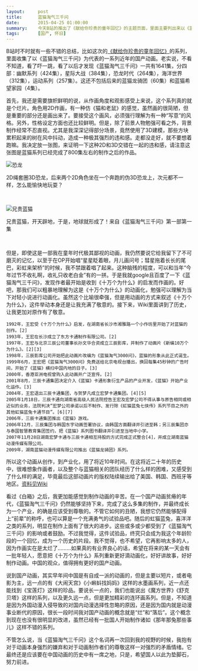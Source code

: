 ```yaml
---
layout:     post
title:      蓝猫淘气三千问
date:       2015-04-25 01:00:00
summary:    今天B站的推出了《献给你珍贵的童年回忆》的主题页面，里面主要列出来以《蓝猫淘气三千问》为代表的一系列国产动画。看了列表之后感觉心情有点复杂：一方面觉得这个系列作画真的很烂，另一方面又觉得制作组真的很不容易。
tags:		[国产, 怀旧]
---
```

B站时不时就有一些不错的总结，比如这次的[《献给你珍贵的童年回忆》](http://www.bilibili.com/topic/655.html)的系列，里面收集了以《蓝猫淘气三千问》为代表的一系列近年的国产动画。老实说，不看不知道，看了吓一跳，看了以后才发现《蓝猫淘气三千问》一共有1641集，分四部：幽默系列（424集），星际大战（384集），恐龙时代（264集），海洋世界（312集），运动系列（257集）。这还不包括后来的蓝猫龙骑团（60集）和蓝猫希望家园（4集）。

首先，我还是需要旗帜鲜明的说，从作画角度和观影感受上来说，这个系列真的就是个烂片。角色用2D作画，有一种仿《猫和老鼠》的感觉，虽然画的很简陋，但是重要的部分还是画出来了。要接受这个画风，必须强行理解为有一种“写意”的风格。另外，性格设定方面也还比较鲜明。但是，除了前景人物勉强可看之外，背景制作经常不忍直视。尤其是我深深记得部分场景，竟然使用了3D建模，那些方块累积起来的树在风中抖动，造成一种极其强烈的违和感。走都没走好，就不要想着跑嘛。我决定放一张图，来证明一下这种2D和3D交错在一起的违和感，请注意这张图是蓝猫系列已经完成了800集左右的制作之后的作品。

![恐龙](http://drive.google.com/uc?export=view&id=0B_LvKHGr8VjLS25RMWFYemNiYnM)

<p class = "small center">2D绳套圈3D恐龙，后来两个2D角色坐在一个奔跑的伪3D恐龙上，次元都不一样，怎么能愉快地玩耍？</p>
<br />

![兄贵蓝猫](http://drive.google.com/uc?export=view&id=0B_LvKHGr8VjLVVhlVGZQSmFuNzQ)

<p class = "small center">兄贵蓝猫，开天辟地，于是，地球就形成了！来自《蓝猫淘气三千问》第一部第一集</p>
<br />

但是，即使这是一部我在童年时代极其鄙视的动画，我仍然要说它给我留下了不可磨灭的记忆，以至于在OP开始唱“星星眨着眼，月儿画问号；彗星拖着长长的尾巴，彩虹来架桥”的时候，我不禁跟着唱了起来。这种脑残的程度，可以和当年“今年过节不收礼啊，收礼只收老白金”有的一拼。于是我就google且百度了一下《蓝猫淘气三千问》，发现作者最开始是收到《十万个为什么》的启发而作画的。好吧，那我们可以粗暴地理解为这是《十万个为什么》的动画化，勉强可以理解为当下对轻小说进行动画化。虽然这个比喻很牵强，但是用动画的方式来叙述《十万个为什么》，这件举动本身还是让我充满了敬意的。接下来，Wiki里面讲到了历史，让我更加对原作有了敬意。

	1992年，王宏受《十万个为什么》启发，在湖南省长沙市湘雅路一个小作坊里开始了对蓝猫的创作。[2]
	1993年，王宏在长沙成立了东方卡通制作有限公司。[2]
	1997年，王宏与北京三辰公司董事长孙文华合资成立三辰影库，并制作了动画片《新编10万个为什么》。[2][3]
	1998年，三辰影库公司开始把此动画片改编为《蓝猫淘气3000问》，蓝猫的形象从此正式诞生。
	1999年6月，王宏把《蓝猫淘气3000问》免费送给北京电视台播出，换回每集45秒钟的广告时间，开始了《蓝猫》横扫中国内地的日子。[3]
	2000年，香港亚洲电视曾购入此动画并广泛宣传。[2]
	2001年8月，三辰卡通集团决定介入《蓝猫》卡通形象衍生产品的产业开发，《蓝猫》开始产业化运作。[3]
	2004年，王宏退出三辰卡通集团，与贺梦凡成立宏梦卡通集团。[4][5]
	2005年1月18日，三辰卡通向湖南省高级人民法院控告王宏及宏梦公司不得从事与原告相同或相近似的业务，法院判决“宏梦公司承诺以后不制作、发行除《虹猫蓝兔七侠传》系列节目之外的其他虹猫蓝兔卡通节目”。[6][7]
	2006年，三辰卡通集团推出《蓝猫》游戏。
	2006年12月，三辰集团与韩国东宇动画签署协议，由韩国方面翻译并引进至韩；另三辰集团亦与泰国智慧教育集团签约，把《蓝猫》系列图书翻译并引进至当地中小学。
	2007年11月28日湖南宏梦卡通与三辰卡通相互持股的方式完成正式整合[4]，并成立湖南蓝猫动漫传媒有限公司。
	2009年，湖南蓝猫动漫传媒有限公司推出《蓝猫龙骑团》系列。

所以这个动画从创作，到产业化，用了将近10年时间。在这将近二十年的历史中，很难想象作画者，以及整个与蓝猫相关的团队经历了什么样的困难，又感受到了什么样的满足，毕竟最后这部动画片的版权陆续输出给了美国、韩国、西班牙等地区。[资料见Wiki](http://zh.wikipedia.org/wiki/%E8%93%9D%E7%8C%AB_(%E5%8A%A8%E7%94%BB))

看过《白箱》之后，我更加能感觉到制作动画的辛苦。在一个国产动画贫瘠的年代，《蓝猫淘气三千问》仍然能够坚持下来，完成了这么多集的制作，并最终成长为一个产业，的确是应该受到尊敬的。不管它如何的丑陋，我想它仍然能够配得上“前辈”的称呼，也可以算是一个充满勇气的试验品吧。随后的虹猫蓝兔，喜洋洋之类的系列，明显在制作上面有了很大的进步。这些或多或少都受到了《蓝猫淘气三千问》的影响或者鼓励。不过我觉得，这件试验品，终究只会成为我这个年龄阶段的一个回忆，成为一个历史的片段。我不觉得，也不希望，它再影响太多的人，因为作画实在是太烂了………如果真的有业界良心的话，希望在将来的某一天会有一批年轻人，愿意把《十万个为什么》系列重新更好滴动画化，好好讲故事，好好制作动画。中国的观众，值得拥有更好的国产动画。

说到国产动画，其实早年间中国是有自成一派的动画的，但是主要以短片，或者电影为主，远一点的有《大闹天宫》《小蝌蚪找妈妈》这样的水墨画系列，近一点还能找到《宝莲灯》这样的珍品。要说长一点的，我们也能说出《魔方世界》《舒克贝塔》这样的系列，以及更久远一点，但是更加精彩的连环画系列。但是，不知道是因为外国动漫入侵导致的对国内动漫选择性忽略的原因，还是因为国内就是动漫事业断代的原因，很长一段时间我对国产动画的概念就是“烂”和“落后”。这个概念到现在也没有很明显的改进，虽然已经有一批国人开始制作诸如《那年那兔那些事儿》这样不错的系列。

不管怎么说，当《蓝猫淘气三千问》这个名词再一次回到我的视野的时候，我抱有对于动画本身强烈的嫌弃和对于动画制作者们的尊敬这样一对强烈的矛盾情绪。它最终还是应该要在中国动画的历史中有一席之地，只是，希望国人以此为垫脚石，努力前进。